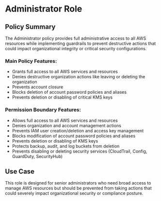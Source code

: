 # Administrator Role

## Policy Summary
The Administrator policy provides full administrative access to all AWS resources while implementing guardrails to prevent destructive actions that could impact organizational integrity or critical security configurations.

### Main Policy Features:
- Grants full access to all AWS services and resources
- Denies destructive organization actions like leaving or deleting the organization
- Prevents account closure
- Blocks deletion of account password policies and aliases
- Prevents deletion or disabling of critical KMS keys

### Permission Boundary Features:
- Allows full access to all AWS services and resources
- Denies organization and account management actions
- Prevents IAM user creation/deletion and access key management
- Blocks modification of account password policies and aliases
- Prevents deletion or disabling of KMS keys
- Protects backup, audit, and log buckets from deletion
- Prevents disabling or deleting security services (CloudTrail, Config, GuardDuty, SecurityHub)

## Use Case
This role is designed for senior administrators who need broad access to manage AWS resources but should be prevented from taking actions that could severely impact organizational security or compliance posture.

